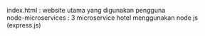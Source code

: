 index.html : website utama yang digunakan pengguna<br>
node-microservices : 3 microservice hotel menggunakan node js (express.js)<br>